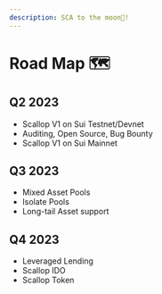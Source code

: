 ```yaml
---
description: SCA to the moon🚀!
---
```


# Road Map 🗺

## Q2 2023

* Scallop V1 on Sui Testnet/Devnet
* Auditing, Open Source, Bug Bounty
* Scallop V1 on Sui Mainnet

## Q3 2023

* Mixed Asset Pools
* Isolate Pools
* Long-tail Asset support

## Q4 2023

* Leveraged Lending
* Scallop IDO
* Scallop Token
